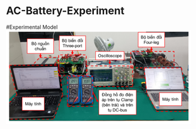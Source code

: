 # AC-Battery-Experiment
#Experimental Model
![Experimental Model](https://github.com/linhlttautomation/AC-Battery-Experiment/blob/main/Experimental%20model.png)



